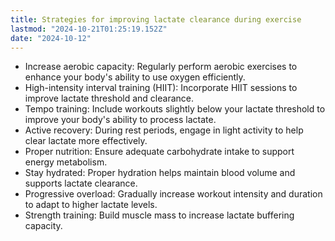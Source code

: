 ```yaml
---
title: Strategies for improving lactate clearance during exercise
lastmod: "2024-10-21T01:25:19.152Z"
date: "2024-10-12"
---
```


- Increase aerobic capacity: Regularly perform aerobic exercises to enhance your body's ability to use oxygen efficiently.
- High-intensity interval training (HIIT): Incorporate HIIT sessions to improve lactate threshold and clearance.
- Tempo training: Include workouts slightly below your lactate threshold to improve your body's ability to process lactate.
- Active recovery: During rest periods, engage in light activity to help clear lactate more effectively.
- Proper nutrition: Ensure adequate carbohydrate intake to support energy metabolism.
- Stay hydrated: Proper hydration helps maintain blood volume and supports lactate clearance.
- Progressive overload: Gradually increase workout intensity and duration to adapt to higher lactate levels.
- Strength training: Build muscle mass to increase lactate buffering capacity.
